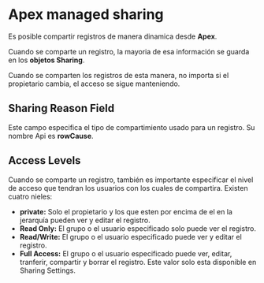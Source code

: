 # Apex managed sharing

Es posible compartir registros de manera dinamica desde **Apex**.

Cuando se comparte un registro, la mayoria de esa información se guarda en los **objetos Sharing**.

Cuando se comparten los registros de esta manera, no importa si el propietario cambia, el acceso se sigue manteniendo.

## Sharing Reason Field

Este campo especifica el tipo de compartimiento usado para un registro. Su nombre Api es **rowCause**.


## Access Levels

Cuando se comparte un registro, también es importante especificar el nivel de acceso que tendran los usuarios con los cuales de compartira. Existen cuatro nieles:

- **private:** Solo el propietario y los que esten por encima de el en la jerarquía pueden ver y editar el registro.
- **Read Only:** El grupo o el usuario especificado solo puede ver el registro.
- **Read/Write:** El grupo o el usuario especificado puede ver y editar el registro.
- **Full Access:**  El grupo o el usuario especificado puede ver, editar, tranferir, compartir y borrar el registro. Este valor solo esta disponible en Sharing Settings.

```Apex

```
